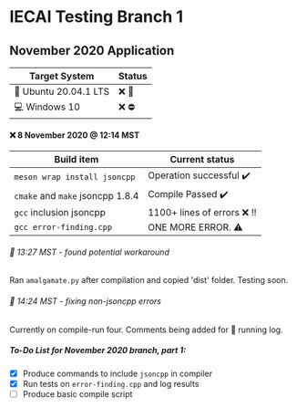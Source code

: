 # IECAI Testing Branch 1
## November 2020 Application

|  Target System  | Status |
|-----------------|--------|
| :penguin: Ubuntu 20.04.1 LTS | :x: :repeat: |
| :computer: Windows 10 | :x: :no_entry: |



#### :x: 8 November 2020 @ 12:14 MST
|     Build item      |  Current status  |
|---------------------|---------------|
|`meson wrap install jsoncpp`|  Operation successful :heavy_check_mark: |
| `cmake` and `make`  jsoncpp 1.8.4   |   Compile Passed  :heavy_check_mark:  |
|`gcc` inclusion jsoncpp| 1100+ lines of errors :x: :bangbang:  |
|`gcc error-finding.cpp`| ONE MORE ERROR. :warning:|

###### :memo:  13:27 MST - found potential workaround
Ran `amalgamate.py` after compilation and copied 'dist' folder. Testing soon.
###### :memo: 14:24 MST - fixing non-jsoncpp errors
Currently on compile-run four. Comments being added for :ledger: running log.
##### To-Do List for November 2020 branch, part 1:
- [x] Produce commands to include `jsoncpp` in compiler
- [x] Run tests on `error-finding.cpp` and log results
- [ ] Produce basic compile script
